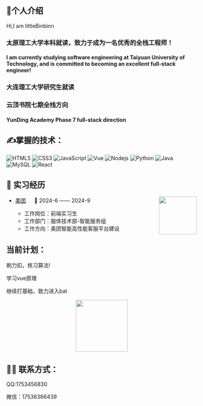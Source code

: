 ## 🙋个人介绍
Hi,I am littleBinbinn
<h3>太原理工大学本科就读，致力于成为一名优秀的全栈工程师！</h3>
<h4>I am currently studying software engineering at Taiyuan University of Technology, and is committed to becoming an excellent full-stack engineer!</h4>
<h3>大连理工大学研究生就读
<h3>云顶书院七期全栈方向</h3>
<h4> YunDing Academy Phase 7 full-stack direction</h4>

## ✍️掌握的技术：
![HTML5](https://img.shields.io/badge/-HTML5-E34F26?style=flat-square&logo=html5&logoColor=white)
![CSS3](https://img.shields.io/badge/-CSS3-1572B6?style=flat-square&logo=css3)
![JavaScript](https://img.shields.io/badge/-JavaScript-oringe?style=flat-square&logo=javascript)
![Vue](https://img.shields.io/badge/-vue-green?style=green&logo=vue)
![Nodejs](https://img.shields.io/badge/-Nodejs-c0ebd?style=flat-square&logo=Node.js)
![Python](https://img.shields.io/badge/-Python-pink?style=flat-square&logo=Python)
![Java](https://img.shields.io/badge/-java-yellow?style=flat-square&logo=java)
![MySQL](https://img.shields.io/badge/mysql-%2300f.svg?style=flat-square&logo=mysql&logoColor=white)
![React](https://img.shields.io/badge/-react-yellow?style=flat-square&logo=java)

## 🏢 实习经历
<tr>
<img align="right" width="100" height="100" src="https://img05.51jobcdn.com/fansImg/CompLogo/5/4401/4400526/4400526_300.png?636963702107020060" />

- [美团](https://about.meituan.com/home) &emsp; 📌 2024-6 —— 2024-9

  - 工作岗位：前端实习生
  - 工作部门：服体技术部-智能服务组
  - 工作方向：美团智能高性能客服平台建设
    </td>
    </tr>
  <div height="20"></div>
    <tr>
    <td>

## 当前计划：
<p>刷力扣，练习算法!</p>
<p>学习vue原理</p>
<P>继续打基础，致力进入bat</p>

<div align="center"> <img height="137px" src="https://github-readme-stats.vercel.app/api?username=sun0225SUN&hide_title=true&hide_border=true&show_icons=trueline_height=21&text_color=000&icon_color=000&bg_color=0,ea6161,ffc64d,fffc4d,52fa5a&theme=graywhite" /> </div>


## 🤹‍♀️ 联系方式：

QQ:1753456830

微信：17536366439
